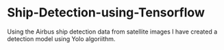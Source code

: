 # Ship-Detection-using-Tensorflow
Using the Airbus ship detection data from satellite images I have created a detection model using Yolo algoriithm.

